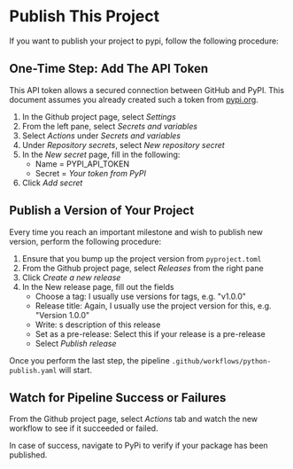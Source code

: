 # Publish This Project

If you want to publish your project to pypi, follow the following procedure:

## One-Time Step: Add The API Token

This API token allows a secured connection between GitHub and PyPI.
This document assumes you already created such a token from
[pypi.org](https://pypi.org).

1. In the Github project page, select *Settings*
2. From the left pane, select *Secrets and variables*
3. Select *Actions* under *Secrets and variables*
4. Under *Repository secrets*, select *New repository secret*
5. In the *New secret* page, fill in the following:
   - Name = PYPI_API_TOKEN
   - Secret = *Your token from PyPI*
6. Click *Add secret*


## Publish a Version of Your Project

Every time you reach an important milestone and wish to publish new
version, perform the following procedure:

1. Ensure that you bump up the project version from `pyproject.toml`
2. From the Github project page, select *Releases* from the right pane
3. Click *Create a new release*
4. In the New release page, fill out the fields
   - Choose a tag: I usually use versions for tags, e.g. "v1.0.0"
   - Release title: Again, I usually use the project version for this, e.g. "Version 1.0.0"
   - Write: s description of this release
   - Set as a pre-release: Select this if your release is a pre-release
   - Select *Publish release*

Once you perform the last step, the pipeline
`.github/workflows/python-publish.yaml` will start.

## Watch for Pipeline Success or Failures

From the Github project page, select *Actions* tab and watch the
new workflow to see if it succeeded or failed.

In case of success, navigate to PyPi to verify if your package has
been published.


